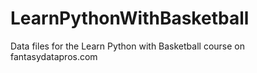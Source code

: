 # LearnPythonWithBasketball
Data files for the Learn Python with Basketball course on fantasydatapros.com
